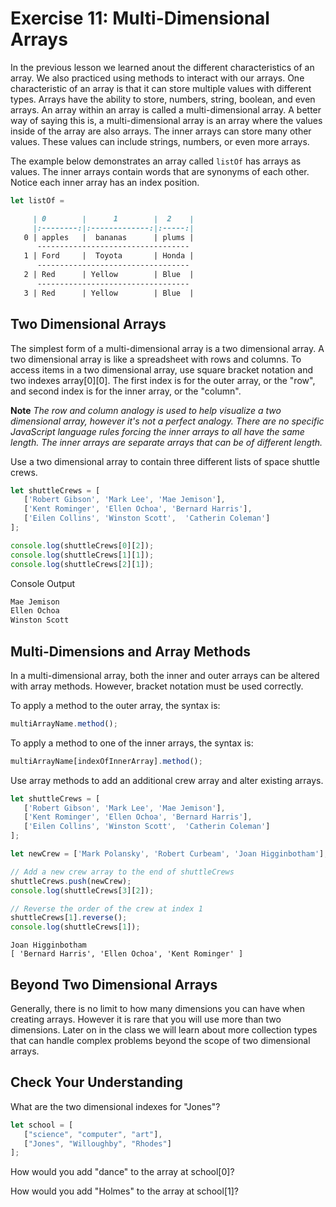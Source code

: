 # Exercise 11: Multi-Dimensional Arrays

In the previous lesson we learned anout the different characteristics of an array. We also practiced using methods to interact with our arrays. One characteristic of an array is that it can store multiple values with different types. Arrays have the ability to store, numbers, string, boolean, and even arrays. An array within an array is called a multi-dimensional array. A better way of saying this is, a multi-dimensional array is an array where the values inside of the array are also arrays. The inner arrays can store many other values. These values can include strings, numbers, or even more arrays.

The example below demonstrates an array called `listOf` has arrays as values. The inner arrays contain words that are synonyms of each other. Notice each inner array has an index position.

```js
let listOf =
```

```md
     | 0        |      1        |  2    |
     |:--------:|:-------------:|:-----:|
   0 | apples   |  bananas      | plums |
      ----------------------------------
   1 | Ford     |  Toyota       | Honda |
      ----------------------------------
   2 | Red      | Yellow        | Blue  |
      ----------------------------------
   3 | Red      | Yellow        | Blue  |
  ```

## Two Dimensional Arrays

The simplest form of a multi-dimensional array is a two dimensional array. A two dimensional array is like a spreadsheet with rows and columns. To access items in a two dimensional array, use square bracket notation and two indexes array[0][0]. The first index is for the outer array, or the "row", and second index is for the inner array, or the "column".

**Note**
*The row and column analogy is used to help visualize a two dimensional array, however it's not a perfect analogy. There are no specific JavaScript language rules forcing the inner arrays to all have the same length. The inner arrays are separate arrays that can be of different length.*

Use a two dimensional array to contain three different lists of space shuttle crews.

```js
let shuttleCrews = [
   ['Robert Gibson', 'Mark Lee', 'Mae Jemison'],
   ['Kent Rominger', 'Ellen Ochoa', 'Bernard Harris'],
   ['Eilen Collins', 'Winston Scott',  'Catherin Coleman']
];

console.log(shuttleCrews[0][2]);
console.log(shuttleCrews[1][1]);
console.log(shuttleCrews[2][1]);
```

Console Output

```sh
Mae Jemison
Ellen Ochoa
Winston Scott

```

## Multi-Dimensions and Array Methods

In a multi-dimensional array, both the inner and outer arrays can be altered with array methods. However, bracket notation must be used correctly.

To apply a method to the outer array, the syntax is:

```js
multiArrayName.method();
```

To apply a method to one of the inner arrays, the syntax is:

```js
multiArrayName[indexOfInnerArray].method();
```

Use array methods to add an additional crew array and alter existing arrays.

```js
let shuttleCrews = [
   ['Robert Gibson', 'Mark Lee', 'Mae Jemison'],
   ['Kent Rominger', 'Ellen Ochoa', 'Bernard Harris'],
   ['Eilen Collins', 'Winston Scott',  'Catherin Coleman']
];

let newCrew = ['Mark Polansky', 'Robert Curbeam', 'Joan Higginbotham'];

// Add a new crew array to the end of shuttleCrews
shuttleCrews.push(newCrew);
console.log(shuttleCrews[3][2]);

// Reverse the order of the crew at index 1
shuttleCrews[1].reverse();
console.log(shuttleCrews[1]);
```

```terminal
Joan Higginbotham
[ 'Bernard Harris', 'Ellen Ochoa', 'Kent Rominger' ]
```

## Beyond Two Dimensional Arrays

Generally, there is no limit to how many dimensions you can have when creating arrays. However it is rare that you will use more than two dimensions. Later on in the class we will learn about more collection types that can handle complex problems beyond the scope of two dimensional arrays.

## Check Your Understanding

What are the two dimensional indexes for "Jones"?

```js
let school = [
   ["science", "computer", "art"],
   ["Jones", "Willoughby", "Rhodes"]
];
```

How would you add "dance" to the array at school[0]?

How would you add "Holmes" to the array at school[1]?
